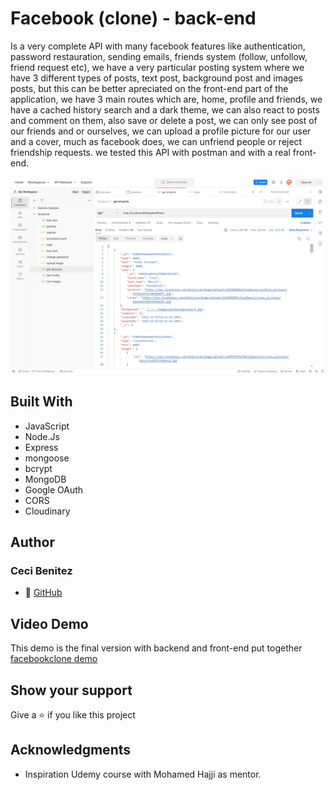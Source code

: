 # Facebook (clone) - back-end

Is a very complete API with many facebook features like authentication, password restauration, sending emails, friends system (follow, unfollow, friend request etc), we have a very particular posting system where we have 3 different types of posts, text post, background post and images posts, but this can be better apreciated on the front-end part of the application, we have 3 main routes which are, home, profile and friends, we have a cached history search and a dark theme, we can also react to posts and comment on them, also save or delete a post, we can only see post of our friends and or ourselves, we can upload a profile picture for our user and a cover, much as facebook does, we can unfriend people or reject friendship requests.
we tested this API with postman and with a real front-end.

![screenshot](./app-screenshot.png)

## Built With

- JavaScript
- Node.Js
- Express
- mongoose
- bcrypt
- MongoDB
- Google OAuth
- CORS
- Cloudinary

## Author

### Ceci Benitez

- 👤 [GitHub](https://github.com/Ceci007)

## Video Demo

This demo is the final version with backend and front-end put together
[facebookclone demo](https://www.youtube.com/watch?v=z1UMKqMN3VQ&t=198s)

## Show your support

Give a ⭐️ if you like this project

## Acknowledgments

- Inspiration
  Udemy course with Mohamed Hajji as mentor.
